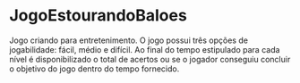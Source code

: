 # JogoEstourandoBaloes
Jogo criando para entretenimento. O jogo possui três opções de jogabilidade: fácil, médio e difícil. Ao final do tempo estipulado para cada nível é disponibilizado o total de acertos ou se o jogador conseguiu concluir o objetivo do jogo dentro do tempo fornecido.
